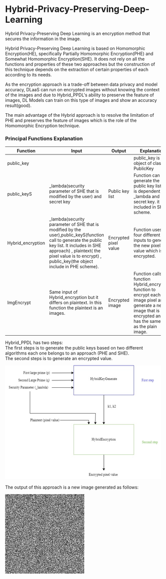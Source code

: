 # Hybrid-Privacy-Preserving-Deep-Learning
Hybrid Privacy-Preserving Deep Learning is an encryption method that secures the information in the image.

Hybrid Privacy-Preserving Deep Learning is based on Homomorphic Encryption(HE), specifically Partially Homomorphic Encryption(PHE) and Somewhat Homomorphic Encryption(SHE). It does not rely on all the functions and properties of these two approaches but the construction of this technique depends on the extraction of certain properties of each according to its needs.

As the encryption approach is a trade-off between data privacy and model accuracy, DLaaS can run on encrypted images without knowing the context of the images and due to Hybrid_PPDL's ability to preserve the feature of images, DL Models can train on this type of images and show an accuracy result(good).

The main advantage of the Hybrid approach is to resolve the limitation of PHE and preserves the feature of images which is the role of the Homomorphic Encryption technique.

### Principal Functions Explanation 
| Function | Input | Output | Explanation |
| -------- | ----- | ------ | ----------- |
| public_key | |  | public_key is an object of class PublicKey |
| public_keyS | _lambda(security parameter of SHE that is modified by the user) and secret key | Public key list | Function can generate the public key list that is dependent on _lambda and secret key. it is included in SHE scheme. |
| Hybrid_encryption | _lambda(security parameter of SHE that is modified by the user),public_keyS(function call to generate the public key list. It includes in SHE approach) , plaintext( the pixel value is to encrypt) , public_key(the object include in PHE scheme).  |Encrypted pixel value | Function uses four different inputs to generate the new pixel value which is encrypted.
| ImgEncrypt | Same input of Hybrid_encryption but it differs on plaintext. In this function the plaintext is an images. | Encrypted image | Function calls the function Hybrid_encryption function to encrypt each image pixel and generate a new image that is encrypted and has the same size as the plain image.

Hybrid_PPDL has two steps: 
<br />
The first steps is to generate the public keys based on two different algorithms each one belongs to an approach (PHE and SHE).
<br />
The second steps is to generate an encrypted value.

![tree](Steps.jpg)

The output of this approach is a new image generated as follows: 

![tree](ImgEcrypt.jpg)
